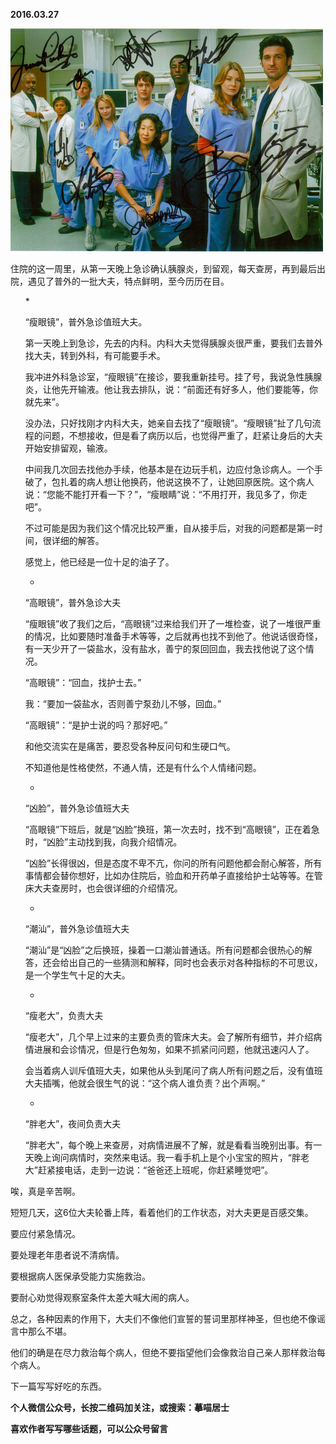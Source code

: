 
          
            
**2016.03.27**



![](img/51001-80c04f27a0746f4a.png)




住院的这一周里，从第一天晚上急诊确认胰腺炎，到留观，每天查房，再到最后出院，遇见了普外的一批大夫，特点鲜明，至今历历在目。
<ol>
* 

“瘦眼镜”，普外急诊值班大夫。

第一天晚上到急诊，先去的内科。内科大夫觉得胰腺炎很严重，要我们去普外找大夫，转到外科，有可能要手术。

我冲进外科急诊室，“瘦眼镜”在接诊，要我重新挂号。挂了号，我说急性胰腺炎，让他先开输液。他让我去排队，说：“前面还有好多人，他们要能等，你就先来”。

没办法，只好找刚才内科大夫，她亲自去找了“瘦眼镜”。“瘦眼镜”扯了几句流程的问题，不想接收，但是看了病历以后，也觉得严重了，赶紧让身后的大夫开始安排留观，输液。

中间我几次回去找他办手续，他基本是在边玩手机，边应付急诊病人。一个手破了，包扎着的病人想让他换药，他说这换不了，让她回原医院。这个病人说：“您能不能打开看一下？”，“瘦眼睛”说：“不用打开，我见多了，你走吧”。

不过可能是因为我们这个情况比较严重，自从接手后，对我的问题都是第一时间，很详细的解答。

感觉上，他已经是一位十足的油子了。

* 

“高眼镜”，普外急诊大夫

“瘦眼镜”收了我们之后，“高眼镜”过来给我们开了一堆检查，说了一堆很严重的情况，比如要随时准备手术等等，之后就再也找不到他了。他说话很奇怪，有一天少开了一袋盐水，没有盐水，善宁的泵回回血，我去找他说了这个情况。

“高眼镜”：“回血，找护士去。”

我：“要加一袋盐水，否则善宁泵劲儿不够，回血。”

“高眼镜”：“是护士说的吗？那好吧。”

和他交流实在是痛苦，要忍受各种反问句和生硬口气。

不知道他是性格使然，不通人情，还是有什么个人情绪问题。

* 

“凶脸”，普外急诊值班大夫

“高眼镜”下班后，就是“凶脸”换班，第一次去时，找不到“高眼镜”，正在着急时，“凶脸”主动找到我，向我介绍情况。

“凶脸”长得很凶，但是态度不卑不亢，你问的所有问题他都会耐心解答，所有事情都会替你想好，比如办住院后，验血和开药单子直接给护士站等等。在管床大夫查房时，也会很详细的介绍情况。

* 

“潮汕”，普外急诊值班大夫

“潮汕”是“凶脸”之后换班，操着一口潮汕普通话。所有问题都会很热心的解答，还会给出自己的一些猜测和解释，同时也会表示对各种指标的不可思议，是一个学生气十足的大夫。

* 

“瘦老大”，负责大夫

“瘦老大”，几个早上过来的主要负责的管床大夫。会了解所有细节，并介绍病情进展和会诊情况，但是行色匆匆，如果不抓紧问问题，他就迅速闪人了。

会当着病人训斥值班大夫，如果他从头到尾问了病人所有问题之后，没有值班大夫插嘴，他就会很生气的说：“这个病人谁负责？出个声啊。”

* 

“胖老大”，夜间负责大夫

“胖老大”，每个晚上来查房，对病情进展不了解，就是看看当晚别出事。有一天晚上询问病情时，突然来电话。我一看手机上是个小宝宝的照片，“胖老大”赶紧接电话，走到一边说：“爸爸还上班呢，你赶紧睡觉吧”。

</ol>

唉，真是辛苦啊。

短短几天，这6位大夫轮番上阵，看着他们的工作状态，对大夫更是百感交集。

要应付紧急情况。

要处理老年患者说不清病情。

要根据病人医保承受能力实施救治。

要耐心劝觉得观察室条件太差大喊大闹的病人。

总之，各种因素的作用下，大夫们不像他们宣誓的誓词里那样神圣，但也绝不像谣言中那么不堪。

他们的确是在尽力救治每个病人，但绝不要指望他们会像救治自己亲人那样救治每个病人。

下一篇写写好吃的东西。


**个人微信公众号，长按二维码加关注，或搜索：摹喵居士**

**喜欢作者写写哪些话题，可以公众号留言**




          
        